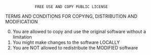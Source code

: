                  FREE USE AND COPY PUBLIC LICENSE
   TERMS AND CONDITIONS FOR COPYING, DISTRIBUTION AND MODIFICATION

  0. You are allowed to copy and use the original software without 
     a limitation
  1. You might make changes to the software LOCALLY
  2. You are NOT allowed to redistribute the MODIFIED software
  